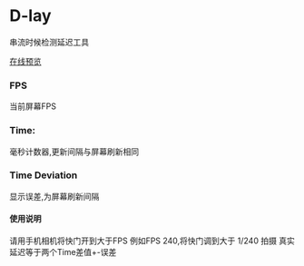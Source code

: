# D-lay
 串流时候检测延迟工具

[在线预览](https://yangkile.github.io/D-lay/)

### FPS
当前屏幕FPS
### Time:
毫秒计数器,更新间隔与屏幕刷新相同
### Time Deviation
显示误差,为屏幕刷新间隔

#### 使用说明
请用手机相机将快门开到大于FPS
例如FPS 240,将快门调到大于 1/240 拍摄
真实延迟等于两个Time差值+-误差
